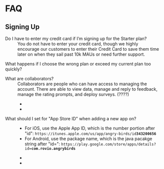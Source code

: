 # FAQ

## Signing Up

<dl>
  <dt>
    Do I have to enter my credit card if I’m signing up for the Starter plan?
  </dt>
  <dd>
    You do not have to enter your credit card, though we highly encourage our customers to enter their Credit Card to save them time later on when they sail past 10k MAUs or need further support.
  </dd>
</dl>

<dl>
  <dt>
    What happens if I choose the wrong plan or exceed my current plan too quickly?
  </dt>
  <dd>
  </dd>
</dl>

<dl>
  <dt>
    What are collaborators?
  </dt>
  <dd>
    Collaborators are people who can have access to managing the account. There are able to view data, manage and reply to feedback, manage the rating prompts, and deploy surveys. (????)
  </dd>
</dl>

<dl>
  <dt>
  </dt>
  <dd>
    <ul>
      <li></li>
      <li></li>
    </ul>
  </dd>
</dl>

<dl>
  <dt>What should I set for "App Store ID" when adding a new app on?</dt>
  <dd>
    <ul>
      <li>For iOS, use the Apple App ID, which is the number portion after "id": <code>https://itunes.apple.com/us/app/angry-birds/id<strong>343200656</strong></code><br/></li>
      <li>For Android, use the package name, which is the java pacakge string after "id=": <code>https://play.google.com/store/apps/details?id=<strong>com.rovio.angrybirds</strong></code></li>
    </ul>
  </dd>
</dl>


<dl>
  <dt>
  </dt>
  <dd>
    <ul>
      <li></li>
      <li></li>
    </ul>
  </dd>
</dl>
